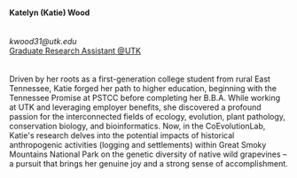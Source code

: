 
<p></p>
<div>
  <h4>Katelyn (Katie) Wood </h4> 
  <br>
  <i class="fa fa-envelope"></i> <em>kwood31@utk.edu</em> <br>
  <i class="fa fa-globe"></i> <a href="" target="_blank"> Graduate Research Assistant @UTK</a> <br>
  <br>
  <br>
Driven by her roots as a first-generation college student from rural East Tennessee, Katie forged her path to higher education, beginning with the Tennessee Promise at PSTCC before completing her B.B.A. While working at UTK and leveraging employer benefits, she discovered a profound passion for the interconnected fields of ecology, evolution, plant pathology, conservation biology, and bioinformatics. Now, in the CoEvolutionLab, Katie's research delves into the potential impacts of historical anthropogenic activities (logging and settlements) within Great Smoky Mountains National Park on the genetic diversity of native wild grapevines – a pursuit that brings her genuine joy and a strong sense of accomplishment.
</div>



